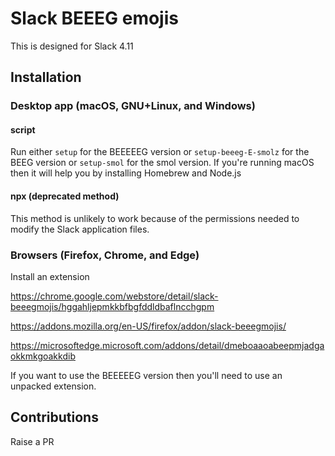 # Slack BEEEG emojis

This is designed for Slack 4.11

## Installation

### Desktop app (macOS, GNU+Linux, and Windows)

#### script

Run either `setup` for the BEEEEEG version or `setup-beeeg-E-smolz` for the BEEG version or `setup-smol` for the smol version. If you're running macOS then it will help you by installing Homebrew and Node.js

#### npx (deprecated method)

This method is unlikely to work because of the permissions needed to modify the Slack application files.

### Browsers (Firefox, Chrome, and Edge)

Install an extension

https://chrome.google.com/webstore/detail/slack-beeegmojis/hggahljepmkkbfbgfddldbaflncchgpm

https://addons.mozilla.org/en-US/firefox/addon/slack-beeegmojis/

https://microsoftedge.microsoft.com/addons/detail/dmeboaaoabeepmjadgaokkmkgoakkdib

If you want to use the BEEEEEG version then you'll need to use an unpacked extension.

## Contributions

Raise a PR
